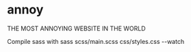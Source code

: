 # annoy
THE MOST ANNOYING WEBSITE IN THE WORLD

Compile sass with
sass scss/main.scss css/styles.css --watch
